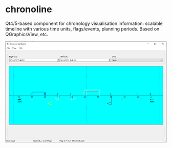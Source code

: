 chronoline
==========

Qt4/5-based component for chronology visualisation information: scalable timeline with various time units, flags/events, planning periods. Based on QGraphicsView, etc.

![screenshot](./screenshot1.png)
